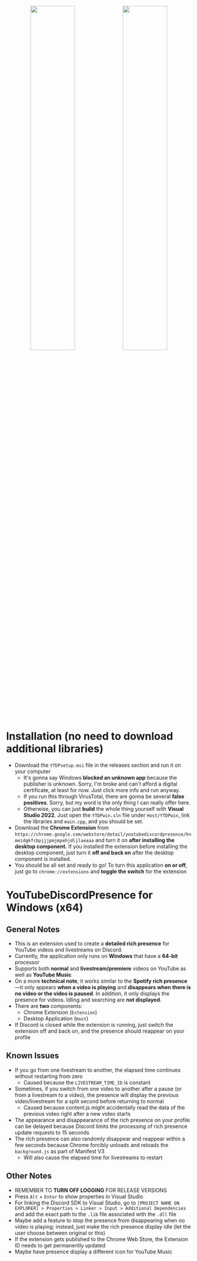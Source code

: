<p align="center">
  <img width="100%" height="5" src="https://github.com/XFG16/YouTubeDiscordPresence/blob/YouTubeDiscordPresenceWin/Screenshots/ytdpScreenshot1.png?raw=true">
</p>
<p align="center">
  <img width="49%" height="auto" src="https://github.com/XFG16/YouTubeDiscordPresence/blob/YouTubeDiscordPresenceWin/Screenshots/ytdpScreenshot1.png?raw=true">
  <img width="49%" height="auto" src="https://github.com/XFG16/YouTubeDiscordPresence/blob/YouTubeDiscordPresenceWin/Screenshots/ytdpScreenshot2.png?raw=true">
</p>
<p align="center">
  <img width="100%" height="5" src="https://github.com/XFG16/YouTubeDiscordPresence/blob/YouTubeDiscordPresenceWin/Screenshots/ytdpScreenshot1.png?raw=true">
</p>

# Installation (no need to download additional libraries)
 - Download the `YTDPsetup.msi` file in the releases section and run it on your computer
    - It's gonna say Windows **blocked an unknown app** because the publisher is unknown. Sorry, I'm broke and can't afford a digital certificate, at least for now. Just click more info and run anyway.
    - If you run this through VirusTotal, there are gonna be several **false positives**. Sorry, but my word is the only thing I can really offer here.
    - Otherwise, you can just **build** the whole thing yourself with **Visual Studio 2022**. Just open the `YTDPwin.sln` file under `Host/YTDPwin`, link the libraries and `main.cpp`, and you should be set.
  - Download the **Chrome Extension** from `https://chrome.google.com/webstore/detail/youtubediscordpresence/hnmeidgkfcbpjjjpmjmpehjdljlaeaaa` and turn it on **after installing the desktop component.** If you installed the extension before installing the desktop component, just turn it **off and back on** after the desktop component is installed.
  - You should be all set and ready to go! To turn this application **on or off**, just go to `chrome://extensions` and **toggle the switch** for the extension


# YouTubeDiscordPresence for Windows (x64)
## General Notes 
 - This is an extension used to create a **detailed rich presence** for YouTube videos and livestreams on Discord.
 - Currently, the application only runs on **Windows** that have a **64-bit** processor
 - Supports both **normal** and **livestream/premiere** videos on YouTube as well as **YouTube Music**
 - On a more **technical note**, it works similar to the **Spotify rich presence**—it only appears **when a video is playing** and **disappears when there is no video or the video is paused**. In addition, it only displays the presence for videos. Idling and searching are **not displayed**.
 - There are **two** components:
   - Chrome Extension (`Extension`)
   - Desktop Application (`Host`)
 - If Discord is closed while the extension is running, just switch the extension off and back on, and the presence should reappear on your profile

## Known Issues
 - If you go from one livestream to another, the elapsed time continues without restarting from zero
   - Caused because the `LIVESTREAM_TIME_ID` is constant
 - Sometimes, if you switch from one video to another after a pause (or from a livestream to a video), the presence will display the previous video/livestream for a split second before returning to normal
   - Caused because content.js might accidentally read the data of the previous video right after a new video starts
 - The appearance and disappearance of the rich presence on your profile can be delayed because Discord limits the processing of rich presence update requests to 15 seconds
 - The rich presence can also randomly disappear and reappear within a few seconds because Chrome forcibly unloads and reloads the `background.js` as part of Manifest V3
   - Will also cause the elapsed time for livestreams to restart

## Other Notes
 - REMEMBER TO **TURN OFF LOGGING** FOR RELEASE VERSIONS
 - Press `Alt` + `Enter` to show properties in Visual Studio
 - For linking the Discord SDK to Visual Studio, go to `[PROJECT NAME ON EXPLORER] > Properties > Linker > Input > Additional Dependencies` and add the exact path to the `.lib` file associated with the `.dll` file
 - Maybe add a feature to stop the presence from disappearing when no video is playing; instead, just make the rich presence display idle (let the user choose between original or this)
 - If the extension gets published to the Chrome Web Store, the Extension ID needs to get permanently updated
 - Maybe have presence display a different icon for YouTube Music
